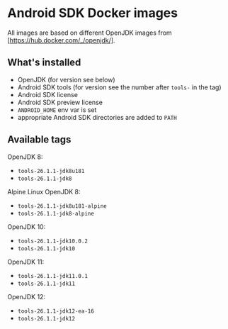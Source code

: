 # Android SDK Docker images

All images are based on different OpenJDK images from [https://hub.docker.com/_/openjdk/].

## What's installed
- OpenJDK (for version see below)
- Android SDK tools (for version see the number after `tools-` in the tag)
- Android SDK license
- Android SDK preview license
- `ANDROID_HOME` env var is set
- appropriate Android SDK directories are added to `PATH`

## Available tags

OpenJDK 8:
- `tools-26.1.1-jdk8u181`
- `tools-26.1.1-jdk8`

Alpine Linux OpenJDK 8:
- `tools-26.1.1-jdk8u181-alpine`
- `tools-26.1.1-jdk8-alpine`

OpenJDK 10:
- `tools-26.1.1-jdk10.0.2`
- `tools-26.1.1-jdk10`

OpenJDK 11:
- `tools-26.1.1-jdk11.0.1`
- `tools-26.1.1-jdk11`

OpenJDK 12:
- `tools-26.1.1-jdk12-ea-16`
- `tools-26.1.1-jdk12`
